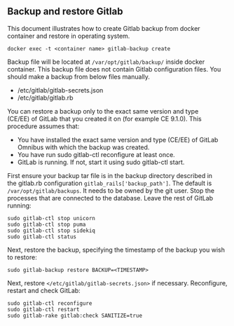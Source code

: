 ## Backup and restore Gitlab
This document illustrates how to create Gitlab backup from docker container and restore in operating system.
~~~~
docker exec -t <container name> gitlab-backup create
~~~~

Backup file will be located at `/var/opt/gitlab/backup/` inside docker container. This backup file does not contain Gitlab configuration files. You should make a backup from below files manually.
* /etc/gitlab/gitlab-secrets.json
* /etc/gitlab/gitlab.rb


You can restore a backup only to the exact same version and type (CE/EE) of GitLab that you created it on (for example CE 9.1.0).
This procedure assumes that:
* You have installed the exact same version and type (CE/EE) of GitLab Omnibus with which the backup was created.
* You have run sudo gitlab-ctl reconfigure at least once.
* GitLab is running. If not, start it using sudo gitlab-ctl start.

First ensure your backup tar file is in the backup directory described in the gitlab.rb configuration `gitlab_rails['backup_path']`. The default is `/var/opt/gitlab/backups`. It needs to be owned by the git user.
Stop the processes that are connected to the database. Leave the rest of GitLab running:
~~~~
sudo gitlab-ctl stop unicorn
sudo gitlab-ctl stop puma
sudo gitlab-ctl stop sidekiq
sudo gitlab-ctl status
~~~~

Next, restore the backup, specifying the timestamp of the backup you wish to restore:
~~~~
sudo gitlab-backup restore BACKUP=<TIMESTAMP>
~~~~

Next, restore `</etc/gitlab/gitlab-secrets.json>` if necessary.
Reconfigure, restart and check GitLab:
~~~~
sudo gitlab-ctl reconfigure
sudo gitlab-ctl restart
sudo gitlab-rake gitlab:check SANITIZE=true
~~~~
